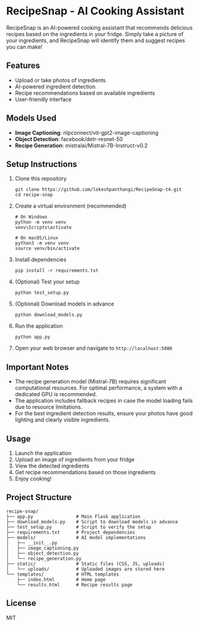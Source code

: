 # RecipeSnap - AI Cooking Assistant

RecipeSnap is an AI-powered cooking assistant that recommends delicious recipes based on the ingredients in your fridge. Simply take a picture of your ingredients, and RecipeSnap will identify them and suggest recipes you can make!

## Features

- Upload or take photos of ingredients
- AI-powered ingredient detection
- Recipe recommendations based on available ingredients
- User-friendly interface

## Models Used

- **Image Captioning**: nlpconnect/vit-gpt2-image-captioning
- **Object Detection**: facebook/detr-resnet-50
- **Recipe Generation**: mistralai/Mistral-7B-Instruct-v0.2

## Setup Instructions

1. Clone this repository
   ```
   git clone https://github.com/lokeshpanthangi/RecipeSnap-t4.git
   cd recipe-snap
   ```

2. Create a virtual environment (recommended)
   ```
   # On Windows
   python -m venv venv
   venv\Scripts\activate

   # On macOS/Linux
   python3 -m venv venv
   source venv/bin/activate
   ```

3. Install dependencies
   ```
   pip install -r requirements.txt
   ```

4. (Optional) Test your setup
   ```
   python test_setup.py
   ```

5. (Optional) Download models in advance
   ```
   python download_models.py
   ```

6. Run the application
   ```
   python app.py
   ```

7. Open your web browser and navigate to `http://localhost:5000`

## Important Notes

- The recipe generation model (Mistral-7B) requires significant computational resources. For optimal performance, a system with a dedicated GPU is recommended.
- The application includes fallback recipes in case the model loading fails due to resource limitations.
- For the best ingredient detection results, ensure your photos have good lighting and clearly visible ingredients.

## Usage

1. Launch the application
2. Upload an image of ingredients from your fridge
3. View the detected ingredients
4. Get recipe recommendations based on those ingredients
5. Enjoy cooking!

## Project Structure

```
recipe-snap/
├── app.py                # Main Flask application
├── download_models.py    # Script to download models in advance
├── test_setup.py         # Script to verify the setup
├── requirements.txt      # Project dependencies
├── models/               # AI model implementations
│   ├── __init__.py
│   ├── image_captioning.py
│   ├── object_detection.py
│   └── recipe_generation.py
├── static/               # Static files (CSS, JS, uploads)
│   └── uploads/          # Uploaded images are stored here
└── templates/            # HTML templates
    ├── index.html        # Home page
    └── results.html      # Recipe results page
```

## License

MIT